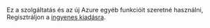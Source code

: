 Ez a szolgáltatás és az új Azure egyéb funkcióit szeretné használni, Regisztráljon a [ingyenes kiadásra](https://account.windowsazure.com/PreviewFeatures).

